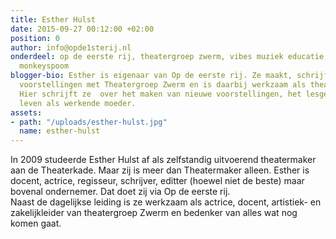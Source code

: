 ```yaml
---
title: Esther Hulst
date: 2015-09-27 00:12:00 +02:00
position: 0
author: info@opde1sterij.nl
onderdeel: op de eerste rij, theatergroep zwerm, vibes muziek educatie, theaterchallenge,
  monkeyspoom
blogger-bio: Esther is eigenaar van Op de eerste rij. Ze maakt, schrijft en speelt
  voorstellingen met Theatergroep Zwerm en is daarbij werkzaam als theaterdocent.
  Hier schrijft ze  over het maken van nieuwe voorstellingen, het lesgeven en haar
  leven als werkende moeder.
assets:
- path: "/uploads/esther-hulst.jpg"
  name: esther-hulst
---
```


In 2009 studeerde Esther Hulst af als zelfstandig uitvoerend theatermaker aan de Theaterkade. Maar zij is meer dan Theatermaker alleen. Esther is docent, actrice, regisseur, schrijver, editter (hoewel niet de beste) maar bovenal ondernemer. Dat doet zij via Op de eerste rij. <br>Naast de dagelijkse leiding is ze werkzaam als actrice, docent, artistiek- en zakelijkleider van theatergroep Zwerm en bedenker van alles wat nog komen gaat.
